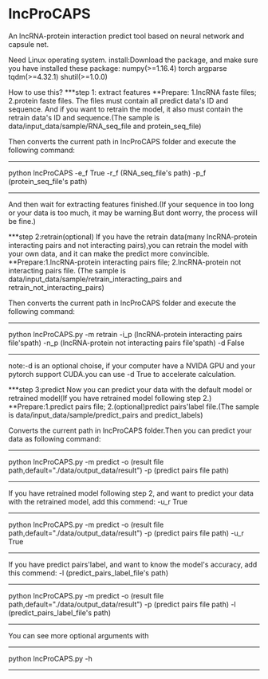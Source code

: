 # lncProCAPS
An lncRNA-protein interaction predict tool based on  neural network and capsule net.

Need Linux operating system.
install:Download the package, and make sure you have installed these package:
numpy(>=1.16.4)
torch
argparse
tqdm(>=4.32.1)
shutil(>=1.0.0)

How to use this?
***step 1: extract features
**Prepare: 1.lncRNA faste files; 2.protein faste files.
The files must contain all predict data's ID and sequence. And if you want to retrain the model, it also must contain the retrain data's ID and sequence.(The sample is data/input_data/sample/RNA_seq_file and protein_seq_file)

Then converts the current path in lncProCAPS folder and execute the following command:
*****************************
python lncProCAPS -e_f True -r_f (RNA_seq_file's path) -p_f (protein_seq_file's path)
*****************************
And then wait for extracting features finished.(If your sequence in too long or your data is too much, it may be warning.But dont worry, the process will be fine.)


***step 2:retrain(optional)
If you have the retrain data(many lncRNA-protein interacting pairs and not interacting pairs),you can retrain the model with your own data, and it can make the predict more convincible.
**Prepare:1.lncRNA-protein interacting pairs file; 2.lncRNA-protein not interacting pairs file.
(The sample is data/input_data/sample/retrain_interacting_pairs and retrain_not_interacting_pairs)

Then converts the current path in lncProCAPS folder and execute the following command:
*****************************
python lncProCAPS.py -m retrain -i_p (lncRNA-protein interacting pairs file'spath) -n_p (lncRNA-protein not interacting pairs file'spath) -d False
*****************************
note:-d is an optional choise, if your computer have a NVIDA GPU and your pytorch support CUDA.you can use -d True to accelerate calculation.


***step 3:predict
Now you can predict your data with the default model or retrained model(If you have retrained model following step 2.)
**Prepare:1.predict pairs file; 2.(optional)predict pairs'label file.(The sample is data/input_data/sample/predict_pairs and predict_labels)

Converts the current path in lncProCAPS folder.Then you can predict your data as following command:
*****************************
python lncProCAPS.py -m predict -o (result file path,default="./data/output_data/result") -p (predict pairs file path)
*****************************

If you have retrained model following step 2, and want to predict your data with the retrained model, add this commend: -u_r True
*****************************
python lncProCAPS.py -m predict -o (result file path,default="./data/output_data/result") -p (predict pairs file path) -u_r True
*****************************

If you have predict pairs'label, and want to know the model's accuracy, add this commend: -l (predict_pairs_label_file's path)
*****************************
python lncProCAPS.py -m predict -o (result file path,default="./data/output_data/result") -p (predict pairs file path) -l (predict_pairs_label_file's path)
*****************************

You can see more optional arguments with  
*****************************
python lncProCAPS.py -h
*****************************
